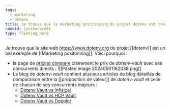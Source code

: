 ```yaml
---
tags:
  - marketing
  - dotenv
title: Je trouve que le marketing positioning du projet dotenv est très bien présenté
nanoid: jynikmcsco8k
type: fleeting_note
---
```

Je trouve que le site web https://www.dotenv.org du projet [[dotenv]] est un bel exemple de [[Marketing positonning]]. Voici pourquoi :

- la page de [pricing compare](https://www.dotenv.org/pricing/) clairement le prix de *dotenv-vault* avec ses concurrents directs :
  ![[Pasted image 20240501162038.png]]
- Le blog de *dotenv-vault* contient plusieurs articles de blog détaillés de comparaison entre la [[proposition de valeur]] de *dotenv-vault* et celle de chacun de ses concurrents majeurs : 
    - [Dotenv Vault vs Infisical](https://www.dotenv.org/blog/2023/05/30/dotenv-vault-vs-infisical.html)
    - [Dotenv Vault vs HCP Vault](https://www.dotenv.org/blog/2023/05/23/dotenv-vault-vs-hcp-vault.html)
    - [Dotenv Vault vs Doppler](https://www.dotenv.org/blog/2023/05/16/dotenv-vault-vs-doppler.html)
